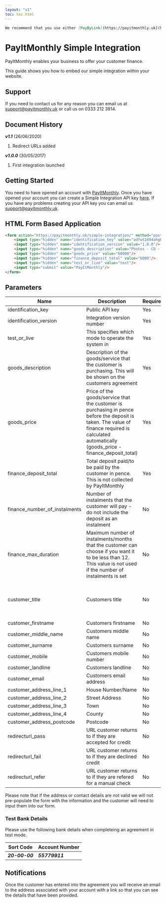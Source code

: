 ```yaml
---
layout: "v1"
toc: toc.html
---
```


```markdown
We recommend that you use either [PayByLink](https://payitmonthly.uk](https://payitmonthly.uk/blog/news/introudcing-paybylink/) or [our API Integration](https://developer.payitmonthly.uk/) as they have more features and are more secure.
```

# PayItMonthly Simple Integration

PayItMonthly enables your business to offer your customer finance. 

This guide shows you how to embed our simple integration within your website.

## Support

If you need to contact us for any reason you can email us at [support@payitmonthly.uk](mailto:support@payitmonthly.uk) or call us on 0333 212 3914.

## Document History

***v1.1*** (26/06/2020)

1. Redirect URLs added

***v1.0.0*** (30/05/2017)

1. First integration launched

## Getting Started

You need to have opened an account with [PayItMonthly](https://payitmonthly.uk). Once you have opened your account you can create a Simple Integration API key [here](https://app.payitmonthly.uk/partner/admin/developers). If you have any problems creating your API key you can email us [support@payitmonthly.uk](mailto:support@payitmonthly.uk).

## HTML Form Based Application

```markdown
<form action="https://payitmonthly.uk/simple-integration/" method="post"> 
    <input type="hidden" name="identification_key" value="adfwt2894ahgBUDSFOHE8we9"/>
    <input type="hidden" name="identification_version" value="1.0.0"/>
    <input type="hidden" name="goods_description" value="Photos - CD - Gold Package"/> 
    <input type="hidden" name="goods_price" value="60000"/> 
    <input type="hidden" name="finance_deposit_total" value="6000"/> 
    <input type="hidden" name="test_or_live" value="test"/>
    <input type="submit" value="PayItMonthly"/>
</form>
```

## Parameters

Name | Description | Required | Type | Validation
-----|-------------|----------|------|-----------
identification_key | Public API key | Yes | string | 
identification_version | Integration version number | Yes | string |
test_or_live | This specifies which mode to operate the system in | Yes | string | test' or 'live'
goods_description | Description of the goods/service that the customer is purchasing. This will be shown on the customers agreement | Yes | string | 
goods_price | Price of the goods/service that the customer is purchasing in pence before the deposit is taken. The value of finance required is calculated automatically (goods_price - finance_deposit_total) | Yes | int | Positive integer between 1200 and 1000000 
finance_deposit_total | Total deposit paid/to be paid by the customer in pence. This is not collected by PayItMonthly | Yes | int | Positive integer between 0 and 1000000
finance_number_of_instalments | Number of instalments that the customer will pay - do not include the deposit as an instalment | No | int | Between 2-12
finance_max_duration | Maximum number of instalments/months that the customer can choose if you want it to be less than 12. This value is not used if the number of instalments is set | No | int | Between 2-12
customer_title | Customers title | No | string | Either 'Mr.', 'Mrs.', 'Miss.', 'Ms.' or 'Dr.'
customer_firstname | Customers firstname | No | string | 
customer_middle_name | Customers middle name | No | string | 
customer_surname | Customers surname | No | string | 
customer_mobile | Customers mobile number | No | string | 
customer_landline | Customers landline | No | string | 
customer_email | Customers email address | No | string | 
customer_address_line_1 | House Number/Name | No | string | 
customer_address_line_2 | Street Address | No | string | 
customer_address_line_3 | Town | No | string | 
customer_address_line_4 | County | No | string | 
customer_address_postcode | Postcode | No | string | 
redirecturl_pass | URL customer returns to if they are accepted for credit | No | string | 
redirecturl_fail | URL customer returns to if they are declined credit | No | string | 
redirecturl_refer | URL customer returns to if they are refered for a manual check | No | string | 

Please note that if the address or contact details are not valid we will not pre-populate the form with the information and the customer will need to input them into our form.

### Test Bank Details

Please use the following bank details when completeing an agreement in test mode.

Sort Code | Account Number
----------|--------------------
***20-00-00*** | ***55779911***

## Notifications

Once the customer has entered into the agreement you will receive an email to the address associated with your account with a link so that you can see the details that have been provided.
